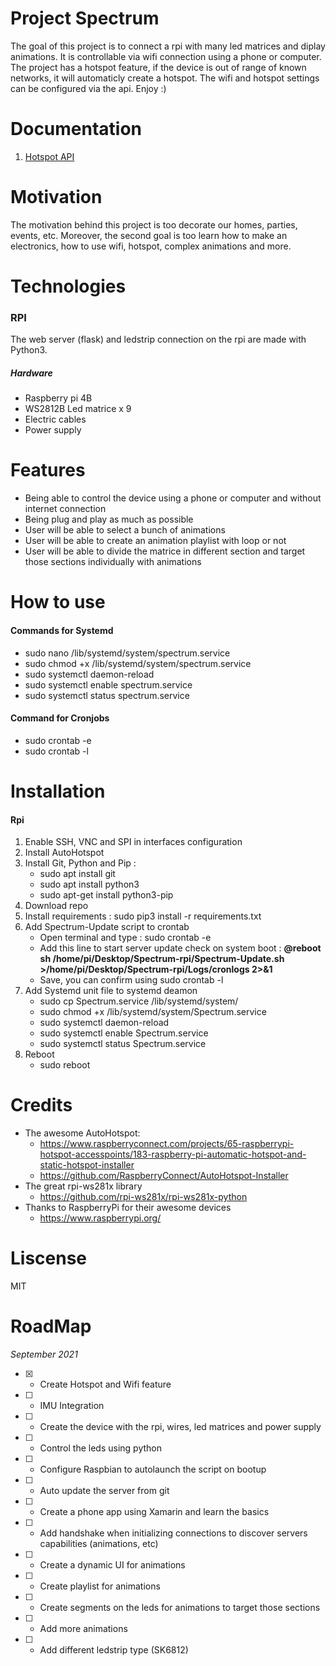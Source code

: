 # Project Spectrum
The goal of this project is to connect a rpi with many led matrices and diplay animations.
It is controllable via wifi connection using a phone or computer. 
The project has a hotspot feature, if the device is out of range of known networks, it will automaticly create a hotspot.
The wifi and hotspot settings can be configured via the api.
Enjoy :)

# Documentation
1. [Hotspot API](docs/hotspot_api.md)

# Motivation
The motivation behind this project is too decorate our homes, parties, events, etc.
Moreover, the second goal is too learn how to make an electronics, how to use wifi, hotspot, complex animations and more.

# Technologies

### RPI
The web server (flask) and ledstrip connection on the rpi are made with Python3.

##### Hardware
 - Raspberry pi 4B
 - WS2812B Led matrice x 9
 - Electric cables
 - Power supply

# Features
- Being able to control the device using a phone or computer and without internet connection
- Being plug and play as much as possible
- User will be able to select a bunch of animations
- User will be able to create an animation playlist with loop or not
- User will be able to divide the matrice in different section and target those sections individually with animations

# How to use
#### **Commands for Systemd**
 - sudo nano /lib/systemd/system/spectrum.service 
 - sudo chmod +x /lib/systemd/system/spectrum.service
 - sudo systemctl daemon-reload
 - sudo systemctl enable spectrum.service
 - sudo systemctl status spectrum.service

#### **Command for Cronjobs**
 - sudo crontab -e
 - sudo crontab -l

# Installation
 #### Rpi
 1. Enable SSH, VNC and SPI in interfaces configuration
 2. Install AutoHotspot
 3. Install Git, Python and Pip :
    - sudo apt install git
    - sudo apt install python3
    - sudo apt-get install python3-pip
 5. Download repo
 6. Install requirements : sudo pip3 install -r requirements.txt
 7. Add Spectrum-Update script to crontab
    - Open terminal and type : sudo crontab -e
    - Add this line to start server update check on system boot : **@reboot sh /home/pi/Desktop/Spectrum-rpi/Spectrum-Update.sh >/home/pi/Desktop/Spectrum-rpi/Logs/cronlogs 2>&1**
    - Save, you can confirm using sudo crontab -l
 8. Add Systemd unit file to systemd deamon
    - sudo cp Spectrum.service /lib/systemd/system/
    - sudo chmod +x /lib/systemd/system/Spectrum.service
    - sudo systemctl daemon-reload
    - sudo systemctl enable Spectrum.service
    - sudo systemctl status Spectrum.service
 9. Reboot
    - sudo reboot

# Credits
- The awesome AutoHotspot: 
    - https://www.raspberryconnect.com/projects/65-raspberrypi-hotspot-accesspoints/183-raspberry-pi-automatic-hotspot-and-static-hotspot-installer
    - https://github.com/RaspberryConnect/AutoHotspot-Installer
- The great rpi-ws281x library
    - https://github.com/rpi-ws281x/rpi-ws281x-python
- Thanks to RaspberryPi for their awesome devices
    - https://www.raspberrypi.org/

# Liscense
MIT

# RoadMap
*September 2021*
- [x] - Create Hotspot and Wifi feature
- [ ] - IMU Integration
- [ ] - Create the device with the rpi, wires, led matrices and power supply
- [ ] - Control the leds using python
- [ ] - Configure Raspbian to autolaunch the script on bootup
- [ ] - Auto update the server from git
- [ ] - Create a phone app using Xamarin and learn the basics
- [ ] - Add handshake when initializing connections to discover servers capabilities (animations, etc)
- [ ] - Create a dynamic UI for animations
- [ ] - Create playlist for animations
- [ ] - Create segments on the leds for animations to target those sections
- [ ] - Add more animations
- [ ] - Add different ledstrip type (SK6812)


